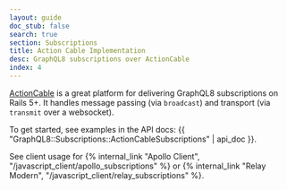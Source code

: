 ```yaml
---
layout: guide
doc_stub: false
search: true
section: Subscriptions
title: Action Cable Implementation
desc: GraphQL8 subscriptions over ActionCable
index: 4
---
```


[ActionCable](http://guides.rubyonrails.org/action_cable_overview.html) is a great platform for delivering GraphQL8 subscriptions on Rails 5+. It handles message passing (via `broadcast`) and transport (via `transmit` over a websocket).

To get started, see examples in the API docs: {{ "GraphQL8::Subscriptions::ActionCableSubscriptions" | api_doc }}.

See client usage for {% internal_link "Apollo Client", "/javascript_client/apollo_subscriptions" %} or {% internal_link "Relay Modern", "/javascript_client/relay_subscriptions" %}.
